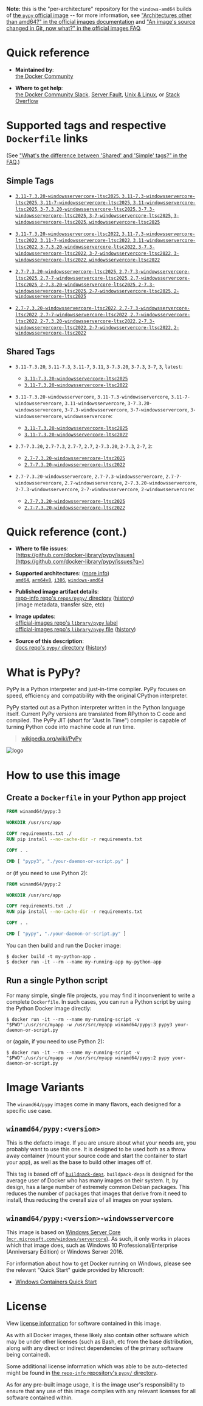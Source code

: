 <!--

********************************************************************************

WARNING:

    DO NOT EDIT "pypy/README.md"

    IT IS AUTO-GENERATED

    (from the other files in "pypy/" combined with a set of templates)

********************************************************************************

-->

**Note:** this is the "per-architecture" repository for the `windows-amd64` builds of [the `pypy` official image](https://hub.docker.com/_/pypy) -- for more information, see ["Architectures other than amd64?" in the official images documentation](https://github.com/docker-library/official-images#architectures-other-than-amd64) and ["An image's source changed in Git, now what?" in the official images FAQ](https://github.com/docker-library/faq#an-images-source-changed-in-git-now-what).

# Quick reference

-	**Maintained by**:  
	[the Docker Community](https://github.com/docker-library/pypy)

-	**Where to get help**:  
	[the Docker Community Slack](https://dockr.ly/comm-slack), [Server Fault](https://serverfault.com/help/on-topic), [Unix & Linux](https://unix.stackexchange.com/help/on-topic), or [Stack Overflow](https://stackoverflow.com/help/on-topic)

# Supported tags and respective `Dockerfile` links

(See ["What's the difference between 'Shared' and 'Simple' tags?" in the FAQ](https://github.com/docker-library/faq#whats-the-difference-between-shared-and-simple-tags).)

## Simple Tags

-	[`3.11-7.3.20-windowsservercore-ltsc2025`, `3.11-7.3-windowsservercore-ltsc2025`, `3.11-7-windowsservercore-ltsc2025`, `3.11-windowsservercore-ltsc2025`, `3-7.3.20-windowsservercore-ltsc2025`, `3-7.3-windowsservercore-ltsc2025`, `3-7-windowsservercore-ltsc2025`, `3-windowsservercore-ltsc2025`, `windowsservercore-ltsc2025`](https://github.com/docker-library/pypy/blob/b32ca0567b9856e21c607610254748a24439a956/3.11/windows/windowsservercore-ltsc2025/Dockerfile)

-	[`3.11-7.3.20-windowsservercore-ltsc2022`, `3.11-7.3-windowsservercore-ltsc2022`, `3.11-7-windowsservercore-ltsc2022`, `3.11-windowsservercore-ltsc2022`, `3-7.3.20-windowsservercore-ltsc2022`, `3-7.3-windowsservercore-ltsc2022`, `3-7-windowsservercore-ltsc2022`, `3-windowsservercore-ltsc2022`, `windowsservercore-ltsc2022`](https://github.com/docker-library/pypy/blob/b32ca0567b9856e21c607610254748a24439a956/3.11/windows/windowsservercore-ltsc2022/Dockerfile)

-	[`2.7-7.3.20-windowsservercore-ltsc2025`, `2.7-7.3-windowsservercore-ltsc2025`, `2.7-7-windowsservercore-ltsc2025`, `2.7-windowsservercore-ltsc2025`, `2-7.3.20-windowsservercore-ltsc2025`, `2-7.3-windowsservercore-ltsc2025`, `2-7-windowsservercore-ltsc2025`, `2-windowsservercore-ltsc2025`](https://github.com/docker-library/pypy/blob/29ecc5a68bdd0a4643ca2b5495956f541a3ceb72/2.7/windows/windowsservercore-ltsc2025/Dockerfile)

-	[`2.7-7.3.20-windowsservercore-ltsc2022`, `2.7-7.3-windowsservercore-ltsc2022`, `2.7-7-windowsservercore-ltsc2022`, `2.7-windowsservercore-ltsc2022`, `2-7.3.20-windowsservercore-ltsc2022`, `2-7.3-windowsservercore-ltsc2022`, `2-7-windowsservercore-ltsc2022`, `2-windowsservercore-ltsc2022`](https://github.com/docker-library/pypy/blob/29ecc5a68bdd0a4643ca2b5495956f541a3ceb72/2.7/windows/windowsservercore-ltsc2022/Dockerfile)

## Shared Tags

-	`3.11-7.3.20`, `3.11-7.3`, `3.11-7`, `3.11`, `3-7.3.20`, `3-7.3`, `3-7`, `3`, `latest`:

	-	[`3.11-7.3.20-windowsservercore-ltsc2025`](https://github.com/docker-library/pypy/blob/b32ca0567b9856e21c607610254748a24439a956/3.11/windows/windowsservercore-ltsc2025/Dockerfile)
	-	[`3.11-7.3.20-windowsservercore-ltsc2022`](https://github.com/docker-library/pypy/blob/b32ca0567b9856e21c607610254748a24439a956/3.11/windows/windowsservercore-ltsc2022/Dockerfile)

-	`3.11-7.3.20-windowsservercore`, `3.11-7.3-windowsservercore`, `3.11-7-windowsservercore`, `3.11-windowsservercore`, `3-7.3.20-windowsservercore`, `3-7.3-windowsservercore`, `3-7-windowsservercore`, `3-windowsservercore`, `windowsservercore`:

	-	[`3.11-7.3.20-windowsservercore-ltsc2025`](https://github.com/docker-library/pypy/blob/b32ca0567b9856e21c607610254748a24439a956/3.11/windows/windowsservercore-ltsc2025/Dockerfile)
	-	[`3.11-7.3.20-windowsservercore-ltsc2022`](https://github.com/docker-library/pypy/blob/b32ca0567b9856e21c607610254748a24439a956/3.11/windows/windowsservercore-ltsc2022/Dockerfile)

-	`2.7-7.3.20`, `2.7-7.3`, `2.7-7`, `2.7`, `2-7.3.20`, `2-7.3`, `2-7`, `2`:

	-	[`2.7-7.3.20-windowsservercore-ltsc2025`](https://github.com/docker-library/pypy/blob/29ecc5a68bdd0a4643ca2b5495956f541a3ceb72/2.7/windows/windowsservercore-ltsc2025/Dockerfile)
	-	[`2.7-7.3.20-windowsservercore-ltsc2022`](https://github.com/docker-library/pypy/blob/29ecc5a68bdd0a4643ca2b5495956f541a3ceb72/2.7/windows/windowsservercore-ltsc2022/Dockerfile)

-	`2.7-7.3.20-windowsservercore`, `2.7-7.3-windowsservercore`, `2.7-7-windowsservercore`, `2.7-windowsservercore`, `2-7.3.20-windowsservercore`, `2-7.3-windowsservercore`, `2-7-windowsservercore`, `2-windowsservercore`:

	-	[`2.7-7.3.20-windowsservercore-ltsc2025`](https://github.com/docker-library/pypy/blob/29ecc5a68bdd0a4643ca2b5495956f541a3ceb72/2.7/windows/windowsservercore-ltsc2025/Dockerfile)
	-	[`2.7-7.3.20-windowsservercore-ltsc2022`](https://github.com/docker-library/pypy/blob/29ecc5a68bdd0a4643ca2b5495956f541a3ceb72/2.7/windows/windowsservercore-ltsc2022/Dockerfile)

# Quick reference (cont.)

-	**Where to file issues**:  
	[https://github.com/docker-library/pypy/issues](https://github.com/docker-library/pypy/issues?q=)

-	**Supported architectures**: ([more info](https://github.com/docker-library/official-images#architectures-other-than-amd64))  
	[`amd64`](https://hub.docker.com/r/amd64/pypy/), [`arm64v8`](https://hub.docker.com/r/arm64v8/pypy/), [`i386`](https://hub.docker.com/r/i386/pypy/), [`windows-amd64`](https://hub.docker.com/r/winamd64/pypy/)

-	**Published image artifact details**:  
	[repo-info repo's `repos/pypy/` directory](https://github.com/docker-library/repo-info/blob/master/repos/pypy) ([history](https://github.com/docker-library/repo-info/commits/master/repos/pypy))  
	(image metadata, transfer size, etc)

-	**Image updates**:  
	[official-images repo's `library/pypy` label](https://github.com/docker-library/official-images/issues?q=label%3Alibrary%2Fpypy)  
	[official-images repo's `library/pypy` file](https://github.com/docker-library/official-images/blob/master/library/pypy) ([history](https://github.com/docker-library/official-images/commits/master/library/pypy))

-	**Source of this description**:  
	[docs repo's `pypy/` directory](https://github.com/docker-library/docs/tree/master/pypy) ([history](https://github.com/docker-library/docs/commits/master/pypy))

# What is PyPy?

PyPy is a Python interpreter and just-in-time compiler. PyPy focuses on speed, efficiency and compatibility with the original CPython interpreter.

PyPy started out as a Python interpreter written in the Python language itself. Current PyPy versions are translated from RPython to C code and compiled. The PyPy JIT (short for "Just In Time") compiler is capable of turning Python code into machine code at run time.

> [wikipedia.org/wiki/PyPy](https://en.wikipedia.org/wiki/PyPy)

![logo](https://raw.githubusercontent.com/docker-library/docs/ff804ee81e3f94dab5cd207a0a0504e5e67606dd/pypy/logo.png)

# How to use this image

## Create a `Dockerfile` in your Python app project

```dockerfile
FROM winamd64/pypy:3

WORKDIR /usr/src/app

COPY requirements.txt ./
RUN pip install --no-cache-dir -r requirements.txt

COPY . .

CMD [ "pypy3", "./your-daemon-or-script.py" ]
```

or (if you need to use Python 2):

```dockerfile
FROM winamd64/pypy:2

WORKDIR /usr/src/app

COPY requirements.txt ./
RUN pip install --no-cache-dir -r requirements.txt

COPY . .

CMD [ "pypy", "./your-daemon-or-script.py" ]
```

You can then build and run the Docker image:

```console
$ docker build -t my-python-app .
$ docker run -it --rm --name my-running-app my-python-app
```

## Run a single Python script

For many simple, single file projects, you may find it inconvenient to write a complete `Dockerfile`. In such cases, you can run a Python script by using the Python Docker image directly:

```console
$ docker run -it --rm --name my-running-script -v "$PWD":/usr/src/myapp -w /usr/src/myapp winamd64/pypy:3 pypy3 your-daemon-or-script.py
```

or (again, if you need to use Python 2):

```console
$ docker run -it --rm --name my-running-script -v "$PWD":/usr/src/myapp -w /usr/src/myapp winamd64/pypy:2 pypy your-daemon-or-script.py
```

# Image Variants

The `winamd64/pypy` images come in many flavors, each designed for a specific use case.

## `winamd64/pypy:<version>`

This is the defacto image. If you are unsure about what your needs are, you probably want to use this one. It is designed to be used both as a throw away container (mount your source code and start the container to start your app), as well as the base to build other images off of.

This tag is based off of [`buildpack-deps`](https://hub.docker.com/_/buildpack-deps/). `buildpack-deps` is designed for the average user of Docker who has many images on their system. It, by design, has a large number of extremely common Debian packages. This reduces the number of packages that images that derive from it need to install, thus reducing the overall size of all images on your system.

## `winamd64/pypy:<version>-windowsservercore`

This image is based on [Windows Server Core (`mcr.microsoft.com/windows/servercore`)](https://hub.docker.com/r/microsoft/windows-servercore). As such, it only works in places which that image does, such as Windows 10 Professional/Enterprise (Anniversary Edition) or Windows Server 2016.

For information about how to get Docker running on Windows, please see the relevant "Quick Start" guide provided by Microsoft:

-	[Windows Containers Quick Start](https://learn.microsoft.com/en-us/virtualization/windowscontainers/quick-start/set-up-environment?tabs=dockerce)

# License

View [license information](https://bitbucket.org/pypy/pypy/src/c3ff0dd6252b6ba0d230f3624dbb4aab8973a1d0/LICENSE?at=default) for software contained in this image.

As with all Docker images, these likely also contain other software which may be under other licenses (such as Bash, etc from the base distribution, along with any direct or indirect dependencies of the primary software being contained).

Some additional license information which was able to be auto-detected might be found in [the `repo-info` repository's `pypy/` directory](https://github.com/docker-library/repo-info/tree/master/repos/pypy).

As for any pre-built image usage, it is the image user's responsibility to ensure that any use of this image complies with any relevant licenses for all software contained within.
